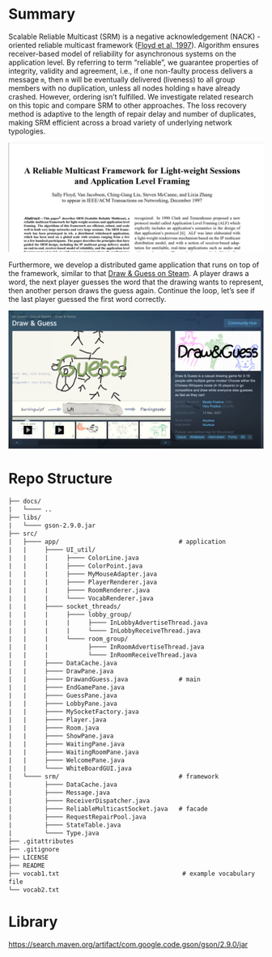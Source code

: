 # Summary

Scalable Reliable Multicast (SRM) is a negative acknowledgement (NACK) -oriented reliable multicast framework ([Floyd et al, 1997](https://doi.org/10.1109/90.650139)). Algorithm ensures receiver-based model of reliability for asynchronous systems on the application level. By referring to term “reliable”, we guarantee properties of integrity, validity and agreement, i.e., if one non-faulty process delivers a message `m`, then `m` will be eventually delivered (liveness) to all group members with no duplication, unless all nodes holding `m` have already crashed. However, ordering isn’t fulfilled. We investigate related research on this topic and compare SRM to other approaches. The loss recovery method is adaptive to the length of repair delay and number of duplicates, making SRM efficient across a broad variety of underlying network typologies.

<p align="center">
  <img src="/docs/srm_paper.png" width="600">
</p>

Furthermore, we develop a distributed game application that runs on top of the framework, similar to that [Draw & Guess on Steam](https://store.steampowered.com/app/1483870/Draw__Guess/). A player draws a word, the next player guesses the word that the drawing wants to represent, then another person draws the guess again. Continue the loop, let’s see if the last player guessed the first word correctly.

<p align="center">
  <img src="/docs/dag_steam.png" width="600">
</p>

# Repo Structure

```
├── docs/
|   └──── ..
├── libs/
|   └──── gson-2.9.0.jar
├── src/
|   ├──── app/                                 # application
|   |     ├──── UI_util/
|   |     |     ├──── ColorLine.java
|   |     |     ├──── ColorPoint.java
|   |     |     ├──── MyMouseAdapter.java
|   |     |     ├──── PlayerRenderer.java
|   |     |     ├──── RoomRenderer.java
|   |     |     └──── VocabRenderer.java
|   |     ├──── socket_threads/
|   |     |     ├──── lobby_group/
|   |     |     |     ├──── InLobbyAdvertiseThread.java
|   |     |     |     └──── InLobbyReceiveThread.java
|   |     |     └──── room_group/
|   |     |           ├──── InRoomAdvertiseThread.java
|   |     |           └──── InRoomReceiveThread.java
|   |     ├──── DataCache.java
|   |     ├──── DrawPane.java
|   |     ├──── DrawandGuess.java              # main
|   |     ├──── EndGamePane.java
|   |     ├──── GuessPane.java
|   |     ├──── LobbyPane.java
|   |     ├──── MySocketFactory.java
|   |     ├──── Player.java
|   |     ├──── Room.java
|   |     ├──── ShowPane.java
|   |     ├──── WaitingPane.java
|   |     ├──── WaitingRoomPane.java
|   |     ├──── WelcomePane.java
|   |     └──── WhiteBoardGUI.java
|   └──── srm/                                 # framework
|         ├──── DataCache.java
|         ├──── Message.java
|         ├──── ReceiverDispatcher.java
|         ├──── ReliableMulticastSocket.java   # facade
|         ├──── RequestRepairPool.java
|         ├──── StateTable.java
|         └──── Type.java
├── .gitattributes
├── .gitignore
├── LICENSE
├── README
├── vocab1.txt                                  # example vocabulary file
└── vocab2.txt
```

# Library

https://search.maven.org/artifact/com.google.code.gson/gson/2.9.0/jar
